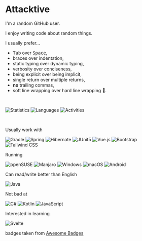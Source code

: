 # Attacktive

I'm a random GitHub user.

I enjoy writing code about random things.

I usually prefer...
- <kbd>Tab</kbd> over <kbd>Space</kbd>,
- braces over indentation,
- static typing over dynamic typing,
- verbosity over conciseness,
- being explicit over being implicit,
- single return over multiple returns,
- **no** trailing commas,
- soft line wrapping over hard line wrapping 💢.

<br>

![Statistics](https://raw.githubusercontent.com/Attacktive/github-stats/master/generated/overview.svg "Statistics")
![Languages](https://raw.githubusercontent.com/Attacktive/github-stats/master/generated/languages.svg "Languages")
![Activities](https://github-profile-summary-cards.vercel.app/api/cards/profile-details?username=Attacktive&theme=vue "Activities")

<br>

Usually work with

![Gradle](https://img.shields.io/badge/gradle-02303A?style=for-the-badge&logo=gradle&logoColor=white "Gradle")
![Spring](https://img.shields.io/badge/Spring-6DB33F?style=for-the-badge&logo=spring&logoColor=white "Spring")
![Hibernate](https://img.shields.io/badge/Hibernate-59666C?style=for-the-badge&logo=Hibernate&logoColor=white)
![JUnit5](https://img.shields.io/badge/Junit5-25A162?style=for-the-badge&logo=junit5&logoColor=white "JUnit5")
![Vue.js](https://img.shields.io/badge/Vue.js-35495E?style=for-the-badge&logo=vuedotjs&logoColor=4FC08D "Vue.js")
![Bootstrap](https://img.shields.io/badge/Bootstrap-563D7C?style=for-the-badge&logo=bootstrap&logoColor=white)
![Tailwind CSS](https://img.shields.io/badge/Tailwind_CSS-38B2AC?style=for-the-badge&logo=tailwind-css&logoColor=white)

Running

![openSUSE](https://img.shields.io/badge/SUSE-0C322C?style=for-the-badge&logo=SUSE&logoColor=white)
![Manjaro](	https://img.shields.io/badge/manjaro-35BF5C?style=for-the-badge&logo=manjaro&logoColor=white)
![Windows](https://img.shields.io/badge/Windows-0078D6?style=for-the-badge&logo=windows&logoColor=white "Windows")
![macOS](https://img.shields.io/badge/mac%20os-000000?style=for-the-badge&logo=apple&logoColor=white)
![Android](https://img.shields.io/badge/Android-3DDC84?style=for-the-badge&logo=android&logoColor=white "Android")

Can read/write better than English

![Java](https://img.shields.io/badge/Java-ED8B00?style=for-the-badge&logo=java&logoColor=white "Java")

Not bad at

![C#](https://img.shields.io/badge/C%23-239120?style=for-the-badge&logo=c-sharp&logoColor=white "C#")
![Kotlin](https://img.shields.io/badge/Kotlin-0095D5?&style=for-the-badge&logo=kotlin&logoColor=white "Kotlin")
![JavaScript](https://img.shields.io/badge/JavaScript-323330?style=for-the-badge&logo=javascript&logoColor=F7DF1E "JavaScript")

Interested in learning

![Svelte](https://img.shields.io/badge/Svelte-4A4A55?style=for-the-badge&logo=svelte&logoColor=FF3E00)

badges taken from [Awesome Badges](https://dev.to/envoy_/150-badges-for-github-pnk)
